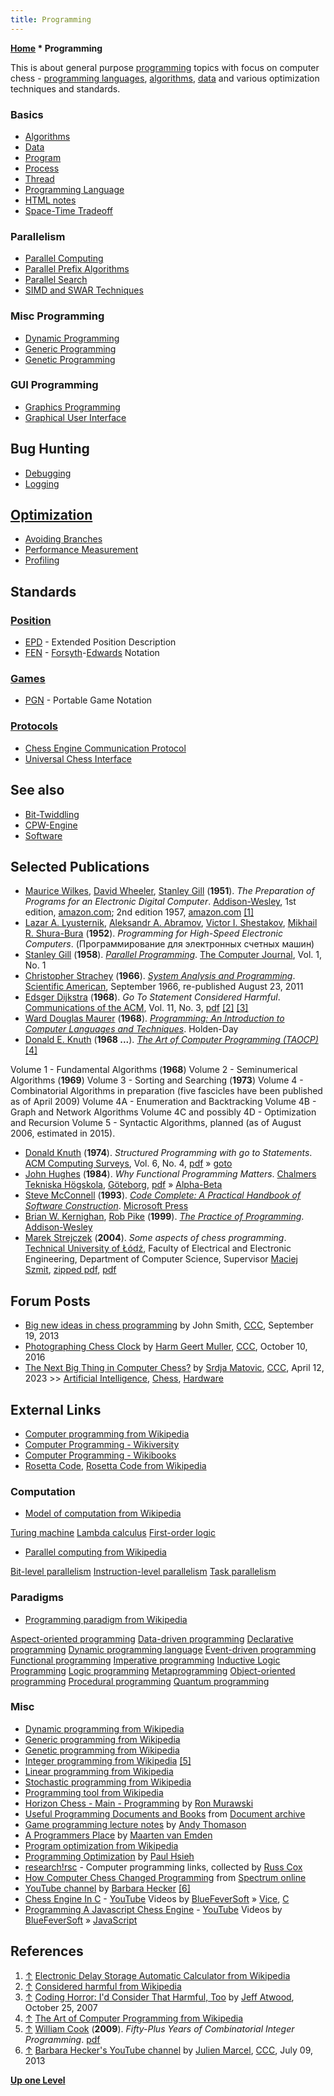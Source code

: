```yaml
---
title: Programming
---
```

**[Home](Home "Home") \* Programming**


This is about general purpose [programming](https://en.wikipedia.org/wiki/Computer_programming) topics with focus on computer chess - [programming languages](Languages "Languages"), [algorithms](Algorithms "Algorithms"), [data](Data "Data") and various optimization techniques and standards.



### Basics


* [Algorithms](Algorithms "Algorithms")
* [Data](Data "Data")
* [Program](index.php?title=Program&action=edit&redlink=1 "Program (page does not exist)")
* [Process](Process "Process")
* [Thread](Thread "Thread")
* [Programming Language](Languages "Languages")
* [HTML notes](index.php?title=How_to_code_html&action=edit&redlink=1 "How to code html (page does not exist)")
* [Space-Time Tradeoff](Space-Time_Tradeoff "Space-Time Tradeoff")


### Parallelism


* [Parallel Computing](index.php?title=Parallel_Computing&action=edit&redlink=1 "Parallel Computing (page does not exist)")
* [Parallel Prefix Algorithms](Parallel_Prefix_Algorithms "Parallel Prefix Algorithms")
* [Parallel Search](Parallel_Search "Parallel Search")
* [SIMD and SWAR Techniques](SIMD_and_SWAR_Techniques "SIMD and SWAR Techniques")


### Misc Programming


* [Dynamic Programming](Dynamic_Programming "Dynamic Programming")
* [Generic Programming](Generic_Programming "Generic Programming")
* [Genetic Programming](Genetic_Programming "Genetic Programming")


### GUI Programming


* [Graphics Programming](Graphics_Programming "Graphics Programming")
* [Graphical User Interface](GUI "GUI")


## Bug Hunting


* [Debugging](Debugging "Debugging")
* [Logging](Logging "Logging")


## [Optimization](Optimization "Optimization")


* [Avoiding Branches](Avoiding_Branches "Avoiding Branches")
* [Performance Measurement](index.php?title=Performance_Measurement&action=edit&redlink=1 "Performance Measurement (page does not exist)")
* [Profiling](index.php?title=Profiling&action=edit&redlink=1 "Profiling (page does not exist)")


## Standards


### [Position](Chess_Position "Chess Position")


* [EPD](Extended_Position_Description "Extended Position Description") - Extended Position Description
* [FEN](Forsyth-Edwards_Notation "Forsyth-Edwards Notation") - [Forsyth](David_Forsyth "David Forsyth")-[Edwards](Steven_Edwards "Steven Edwards") Notation


### [Games](Chess_Game "Chess Game")


* [PGN](Portable_Game_Notation "Portable Game Notation") - Portable Game Notation


### [Protocols](Protocols "Protocols")


* [Chess Engine Communication Protocol](Chess_Engine_Communication_Protocol "Chess Engine Communication Protocol")
* [Universal Chess Interface](UCI "UCI")


## See also


* [Bit-Twiddling](Bit-Twiddling "Bit-Twiddling")
* [CPW-Engine](CPW-Engine "CPW-Engine")
* [Software](Software "Software")


## Selected Publications


* [Maurice Wilkes](Mathematician#MVWilkes "Mathematician"), [David Wheeler](Mathematician#DJWheeler "Mathematician"), [Stanley Gill](https://en.wikipedia.org/wiki/Stanley_Gill) (**1951**). *The Preparation of Programs for an Electronic Digital Computer*. [Addison-Wesley](https://en.wikipedia.org/wiki/Addison%E2%80%93Wesley), 1st edition, [amazon.com](http://www.amazon.com/preparation-programs-electronic-digital-computer/dp/B0007DWTT0); 2nd edition 1957, [amazon.com](http://www.amazon.com/preparation-programs-electronic-Addison-Wesley-mathematics/dp/B0006AV1QQ) <a id="cite-note-1" href="#cite-ref-1">[1]</a>
* [Lazar A. Lyusternik](https://en.wikipedia.org/wiki/Lazar_Lyusternik), [Aleksandr A. Abramov](http://www.mathnet.ru/php/person.phtml?personid=30351&option_lang=eng), [Victor I. Shestakov](https://en.wikipedia.org/wiki/Victor_Shestakov), [Mikhail R. Shura-Bura](Mikhail_R._Shura-Bura "Mikhail R. Shura-Bura") (**1952**). *Programming for High-Speed Electronic Computers*. (Программирование для электронных счетных машин)
* [Stanley Gill](https://en.wikipedia.org/wiki/Stanley_Gill) (**1958**). *[Parallel Programming](https://academic.oup.com/comjnl/article/1/1/2/373737)*. [The Computer Journal](https://en.wikipedia.org/wiki/The_Computer_Journal), Vol. 1, No. 1
* [Christopher Strachey](Christopher_Strachey "Christopher Strachey") (**1966**). *[System Analysis and Programming](http://www.scientificamerican.com/article.cfm?id=system-analysis-and-programming-christopher-strachey)*. [Scientific American](Scientific_American "Scientific American"), September 1966, re-published August 23, 2011
* [Edsger Dijkstra](Mathematician#EWDijkstra "Mathematician") (**1968**). *Go To Statement Considered Harmful*. [Communications of the ACM](ACM#Communications "ACM"), Vol. 11, No. 3, [pdf](http://www.cs.utexas.edu/users/EWD/ewd02xx/EWD215.PDF) <a id="cite-note-2" href="#cite-ref-2">[2]</a> <a id="cite-note-3" href="#cite-ref-3">[3]</a>
* [Ward Douglas Maurer](Ward_Douglas_Maurer "Ward Douglas Maurer") (**1968**). *[Programming: An Introduction to Computer Languages and Techniques](http://books.google.com/books/about/Programming.html?id=wBgnAAAAMAAJ&redir_esc=y)*. Holden-Day
* [Donald E. Knuth](Donald_Knuth "Donald Knuth") (**1968 ...**). *[The Art of Computer Programming (TAOCP)](https://www-cs-faculty.stanford.edu/~knuth/taocp.html)* <a id="cite-note-4" href="#cite-ref-4">[4]</a>


 Volume 1 - Fundamental Algorithms (**1968**)
 Volume 2 - Seminumerical Algorithms (**1969**)
 Volume 3 - Sorting and Searching (**1973**)
 Volume 4 - Combinatorial Algorithms in preparation (five fascicles have been published as of April 2009)
 Volume 4A - Enumeration and Backtracking
 Volume 4B - Graph and Network Algorithms
 Volume 4C and possibly 4D - Optimization and Recursion
 Volume 5 - Syntactic Algorithms, planned (as of August 2006, estimated in 2015).
* [Donald Knuth](Donald_Knuth "Donald Knuth") (**1974**). *Structured Programming with go to Statements*. [ACM Computing Surveys](ACM#Surveys "ACM"), Vol. 6, No. 4, [pdf](http://cs.sjsu.edu/~mak/CS185C/KnuthStructuredProgrammingGoTo.pdf) » [goto](C#Goto "C")
* [John Hughes](https://en.wikipedia.org/wiki/John_Hughes_%28computer_scientist%29) (**1984**). *Why Functional Programming Matters*. [Chalmers Tekniska Högskola](https://en.wikipedia.org/wiki/Chalmers_University_of_Technology), [Göteborg](https://en.wikipedia.org/wiki/Gothenburg), [pdf](http://www.cse.chalmers.se/~rjmh/Papers/whyfp.pdf) » [Alpha-Beta](Alpha-Beta "Alpha-Beta")
* [Steve McConnell](http://www.stevemcconnell.com/aboutme.htm) (**1993**). *[Code Complete: A Practical Handbook of Software Construction](http://www.stevemcconnell.com/cc1.htm)*. [Microsoft Press](https://en.wikipedia.org/wiki/Microsoft_Press)
* [Brian W. Kernighan](https://en.wikipedia.org/wiki/Brian_Kernighan), [Rob Pike](https://en.wikipedia.org/wiki/Rob_Pike) (**1999**). *[The Practice of Programming](https://en.wikipedia.org/wiki/The_Practice_of_Programming)*. [Addison-Wesley](https://en.wikipedia.org/wiki/Addison-Wesley)
* [Marek Strejczek](Marek_Strejczek "Marek Strejczek") (**2004**). *Some aspects of chess programming*. [Technical University of Łódź](Technical_University_of_%C5%81%C3%B3d%C5%BA "Technical University of Łódź"), Faculty of Electrical and Electronic Engineering, Department of Computer Science, Supervisor [Maciej Szmit](Maciej_Szmit "Maciej Szmit"), [zipped pdf](http://nesik.republika.pl/download//SomeAspectsOfChessProgramming.zip), [pdf](http://www.top-5000.nl/ps/SomeAspectsOfChessProgramming.pdf)


## Forum Posts


* [Big new ideas in chess programming](http://www.talkchess.com/forum/viewtopic.php?t=49390) by John Smith, [CCC](CCC "CCC"), September 19, 2013
* [Photographing Chess Clock](http://www.talkchess.com/forum/viewtopic.php?t=61672) by [Harm Geert Muller](Harm_Geert_Muller "Harm Geert Muller"), [CCC](CCC "CCC"), October 10, 2016
* [The Next Big Thing in Computer Chess?](https://talkchess.com/forum3/viewtopic.php?f=2&t=81858) by [Srdja Matovic](Srdja_Matovic "Srdja Matovic"), [CCC](CCC "CCC"), April 12, 2023 >> [Artificial Intelligence](Artificial_Intelligence "Artificial Intelligence"), [Chess](Chess "Chess"), [Hardware](Hardware "Hardware")


## External Links


* [Computer programming from Wikipedia](https://en.wikipedia.org/wiki/Computer_programming)
* [Computer Programming - Wikiversity](https://en.wikiversity.org/wiki/Computer_Programming)
* [Computer Programming - Wikibooks](https://en.wikibooks.org/wiki/Computer_Programming)
* [Rosetta Code](http://rosettacode.org/wiki/Rosetta_Code), [Rosetta Code from Wikipedia](https://en.wikipedia.org/wiki/Rosetta_Code)


### Computation


* [Model of computation from Wikipedia](https://en.wikipedia.org/wiki/Model_of_computation)


 [Turing machine](https://en.wikipedia.org/wiki/Turing_machine) 
 [Lambda calculus](https://en.wikipedia.org/wiki/Lambda_calculus)
 [First-order logic](https://en.wikipedia.org/wiki/First-order_logic)
* [Parallel computing from Wikipedia](https://en.wikipedia.org/wiki/Parallel_computing)


 [Bit-level parallelism](https://en.wikipedia.org/wiki/Bit-level_parallelism)
 [Instruction-level parallelism](https://en.wikipedia.org/wiki/Instruction-level_parallelism)
 [Task parallelism](https://en.wikipedia.org/wiki/Task_parallelism)
### Paradigms


* [Programming paradigm from Wikipedia](https://en.wikipedia.org/wiki/Programming_paradigm)


 [Aspect-oriented programming](https://en.wikipedia.org/wiki/Aspect-oriented_programming)
 [Data-driven programming](https://en.wikipedia.org/wiki/Data-driven_programming)
 [Declarative programming](https://en.wikipedia.org/wiki/Declarative_programming)
 [Dynamic programming language](https://en.wikipedia.org/wiki/Dynamic_programming_language)
 [Event-driven programming](https://en.wikipedia.org/wiki/Event-driven_programming)
 [Functional programming](https://en.wikipedia.org/wiki/Functional_programming)
 [Imperative programming](https://en.wikipedia.org/wiki/Imperative_programming)
 [Inductive Logic Programming](https://en.wikipedia.org/wiki/Inductive_logic_programming)
 [Logic programming](https://en.wikipedia.org/wiki/Logic_programming)
 [Metaprogramming](https://en.wikipedia.org/wiki/Metaprogramming)
 [Object-oriented programming](https://en.wikipedia.org/wiki/Object-oriented_programming)
 [Procedural programming](https://en.wikipedia.org/wiki/Procedural_programming)
 [Quantum programming](https://en.wikipedia.org/wiki/Quantum_programming)
### Misc


* [Dynamic programming from Wikipedia](https://en.wikipedia.org/wiki/Dynamic_programming)
* [Generic programming from Wikipedia](https://en.wikipedia.org/wiki/Generic_programming)
* [Genetic programming from Wikipedia](https://en.wikipedia.org/wiki/Genetic_programming)
* [Integer programming from Wikipedia](https://en.wikipedia.org/wiki/Integer_programming) <a id="cite-note-5" href="#cite-ref-5">[5]</a>
* [Linear programming from Wikipedia](https://en.wikipedia.org/wiki/Linear_programming)
* [Stochastic programming from Wikipedia](https://en.wikipedia.org/wiki/Stochastic_programming)
* [Programming tool from Wikipedia](https://en.wikipedia.org/wiki/Programming_tool)
* [Horizon Chess - Main - Programming](http://www.horizonchess.com/pmwiki.php?n=Main.Programming) by [Ron Murawski](Ron_Murawski "Ron Murawski")
* [Useful Programming Documents and Books](http://doc.cat-v.org/programming/) from [Document archive](http://doc.cat-v.org/)
* [Game programming lecture notes](http://andythomason.com/lecture_notes/) by [Andy Thomason](Andy_Thomason "Andy Thomason")
* [A Programmers Place](http://vanemden.wordpress.com/) by [Maarten van Emden](Maarten_van_Emden "Maarten van Emden")
* [Program optimization from Wikipedia](https://en.wikipedia.org/wiki/Program_optimization)
* [Programming Optimization](http://www.azillionmonkeys.com/qed/optimize.html) by [Paul Hsieh](Paul_Hsieh "Paul Hsieh")
* [research!rsc](http://research.swtch.com/) - Computer programming links, collected by [Russ Cox](http://swtch.com/~rsc/)
* [How Computer Chess Changed Programming](http://spectrum.ieee.org/slideshow/computing/software/how-computer-chess-changed-programming) from [Spectrum online](http://spectrum.ieee.org/%7CIEEE)
* [YouTube channel](http://www.youtube.com/user/bjhecker/videos?view=1&tag_id=&sort=dd) by [Barbara Hecker](http://itu.edu/index.php/academics/engineering-management/bhecker/) <a id="cite-note-6" href="#cite-ref-6">[6]</a>
* [Chess Engine In C](http://www.youtube.com/playlist?list=PLZ1QII7yudbc-Ky058TEaOstZHVbT-2hg) - [YouTube](https://en.wikipedia.org/wiki/YouTube) Videos by [BlueFeverSoft](BlueFeverSoft "BlueFeverSoft") » [Vice](Vice "Vice"), [C](C "C")
* [Programming A Javascript Chess Engine](http://www.youtube.com/playlist?list=PLZ1QII7yudbe4gz2gh9BCI6VDA-xafLog) - [YouTube](https://en.wikipedia.org/wiki/YouTube) Videos by [BlueFeverSoft](BlueFeverSoft "BlueFeverSoft") » [JavaScript](JavaScript "JavaScript")


## References


1. <a id="cite-ref-1" href="#cite-note-1">↑</a> [Electronic Delay Storage Automatic Calculator from Wikipedia](https://en.wikipedia.org/wiki/Electronic_Delay_Storage_Automatic_Calculator)
2. <a id="cite-ref-2" href="#cite-note-2">↑</a> [Considered harmful from Wikipedia](https://en.wikipedia.org/wiki/Considered_harmful)
3. <a id="cite-ref-3" href="#cite-note-3">↑</a> [Coding Horror: I'd Consider That Harmful, Too](http://www.codinghorror.com/blog/2007/10/id-consider-that-harmful-too.html) by [Jeff Atwood](https://en.wikipedia.org/wiki/Jeff_Atwood), October 25, 2007
4. <a id="cite-ref-4" href="#cite-note-4">↑</a> [The Art of Computer Programming from Wikipedia](https://en.wikipedia.org/wiki/The_Art_of_Computer_Programming)
5. <a id="cite-ref-5" href="#cite-note-5">↑</a> [William Cook](http://www2.isye.gatech.edu/~wcook/) (**2009**). *Fifty-Plus Years of Combinatorial Integer Programming*. [pdf](http://www2.isye.gatech.edu/~wcook/papers/ip50.pdf)
6. <a id="cite-ref-6" href="#cite-note-6">↑</a> [Barbara Hecker's YouTube channel](http://www.talkchess.com/forum/viewtopic.php?t=48599) by [Julien Marcel](Julien_Marcel "Julien Marcel"), [CCC](CCC "CCC"), July 09, 2013

**[Up one Level](Home "Home")**







 
